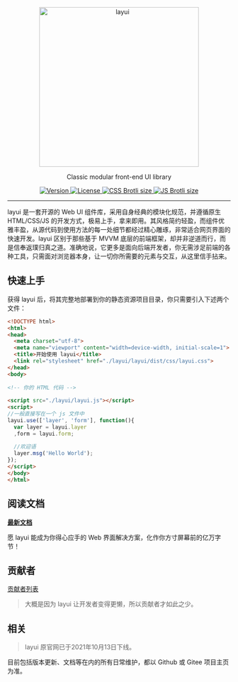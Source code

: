 <p align="center">
  <a href="http://www.layui.com">
    <img src="https://unpkg.com/outeres/img/layui/logo-1.png" alt="layui" width="360">
  </a>
</p>
<p align="center">
  Classic modular front-end UI library
</p>

<p align="center">  
  <a href="https://www.npmjs.com/package/layui">
    <img src="https://img.shields.io/npm/v/layui" alt="Version">
  </a>
  <a href="https://www.npmjs.com/package/layui">
    <img src="https://img.shields.io/github/license/layui/layui" alt="License">
  </a>
  <a href="https://github.com/layui/layui/blob/master/dist/layui/dist/css/layui.css">
    <img src="https://img.badgesize.io/layui/layui/master/dist/layui/dist/css/layui.css?compression=brotli&label=CSS Brotli size" alt="CSS Brotli size">
  </a>
  <a href="https://github.com/layui/layui/blob/master/dist/layui.js">
    <img src="https://img.badgesize.io/layui/layui/master/dist/layui.js?compression=brotli&label=JS Brotli size" alt="JS Brotli size">
  </a>
</p>

---

layui 是一套开源的 Web UI 组件库，采用自身经典的模块化规范，并遵循原生 HTML/CSS/JS 的开发方式，极易上手，拿来即用。其风格简约轻盈，而组件优雅丰盈，从源代码到使用方法的每一处细节都经过精心雕琢，非常适合网页界面的快速开发。layui 区别于那些基于 MVVM 底层的前端框架，却并非逆道而行，而是信奉返璞归真之道。准确地说，它更多是面向后端开发者，你无需涉足前端的各种工具，只需面对浏览器本身，让一切你所需要的元素与交互，从这里信手拈来。


## 快速上手

获得 layui 后，将其完整地部署到你的静态资源项目目录，你只需要引入下述两个文件：

```html
<!DOCTYPE html>
<html>
<head>
  <meta charset="utf-8">
  <meta name="viewport" content="width=device-width, initial-scale=1">
  <title>开始使用 layui</title>
  <link rel="stylesheet" href="./layui/layui/dist/css/layui.css">
</head>
<body>
 
<!-- 你的 HTML 代码 -->
 
<script src="./layui/layui.js"></script>
<script>
//一般直接写在一个 js 文件中
layui.use(['layer', 'form'], function(){
  var layer = layui.layer
  ,form = layui.form;
  
  //欢迎语
  layer.msg('Hello World');
});
</script> 
</body>
</html>
```

## 阅读文档
[**最新文档**](https://layui.github.io/)
 
愿 layui 能成为你得心应手的 Web 界面解决方案，化作你方寸屏幕前的亿万字节！

## 贡献者
[贡献者列表](https://github.com/layui/layui/graphs/contributors)

> 大概是因为 layui 让开发者变得更懒，所以贡献者才如此之少。  

## 相关
> layui 原官网已于2021年10月13日下线。

目前包括版本更新、文档等在内的所有日常维护，都以 Github 或 Gitee 项目主页为准。
